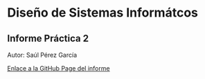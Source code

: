 # Diseño de Sistemas Informátcos
## Informe Práctica 2

Autor: Saúl Pérez García

[Enlace a la GitHub Page del informe](https://ull-esit-inf-dsi-2021.github.io/ull-esit-inf-dsi-20-21-prct03-static-types-functions-ostream07/)
